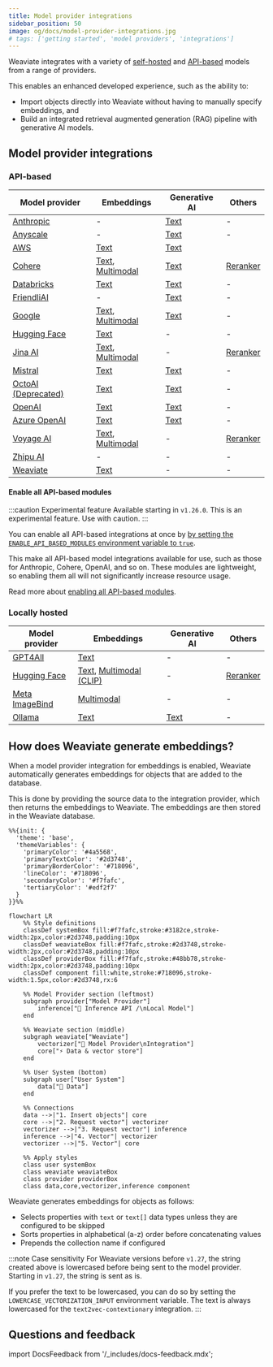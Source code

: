 ```yaml
---
title: Model provider integrations
sidebar_position: 50
image: og/docs/model-provider-integrations.jpg
# tags: ['getting started', 'model providers', 'integrations']
---
```


Weaviate integrates with a variety of [self-hosted](#self-hosted) and [API-based](#api-based) models from a range of providers.

This enables an enhanced developed experience, such as the ability to:
- Import objects directly into Weaviate without having to manually specify embeddings, and
- Build an integrated retrieval augmented generation (RAG) pipeline with generative AI models.

## Model provider integrations

### API-based

| Model provider                           | Embeddings | Generative AI | Others |
|------------------------------------------| -- | --- | --- |
| [Anthropic](./anthropic/index.md)        | - | [Text](./anthropic/generative.md) | - |
| [Anyscale](./anyscale/index.md)          | - | [Text](./anyscale/generative.md) | - |
| [AWS](./aws/index.md)                    | [Text](./aws/embeddings.md) | [Text](./aws/generative.md) |
| [Cohere](./cohere/index.md)              | [Text](./cohere/embeddings.md), [Multimodal](./cohere/embeddings-multimodal.md) | [Text](./cohere/generative.md) | [Reranker](./cohere/reranker.md) |
| [Databricks](./databricks/index.md)      | [Text](./databricks/embeddings.md) | [Text](./databricks/generative.md) | - |
| [FriendliAI](./friendliai/index.md)      | - | [Text](./friendliai/generative.md) | - |
| [Google](./google/index.md)              | [Text](./google/embeddings.md), [Multimodal](./google/embeddings-multimodal.md) | [Text](./google/generative.md) | - |
| [Hugging Face](./huggingface/index.md)   | [Text](./huggingface/embeddings.md) | - | - |
| [Jina AI](./jinaai/index.md)             | [Text](./jinaai/embeddings.md), [Multimodal](./jinaai/embeddings-multimodal.md) | - | [Reranker](./jinaai/reranker.md) |
| [Mistral](./mistral/index.md)            | [Text](./mistral/embeddings.md) | [Text](./mistral/generative.md) | - |
| [OctoAI (Deprecated)](./octoai/index.md) | [Text](./octoai/embeddings.md) | [Text](./octoai/generative.md) | - |
| [OpenAI](./openai/index.md)              | [Text](./openai/embeddings.md) | [Text](./openai/generative.md) | - |
| [Azure OpenAI](./openai-azure/index.md)  | [Text](./openai-azure/embeddings.md) | [Text](./openai-azure/generative.md) | - |
| [Voyage AI](./voyageai/index.md)         | [Text](./voyageai/embeddings.md), [Multimodal](./voyageai/embeddings-multimodal.md) | - | [Reranker](./voyageai/reranker.md) |
| [Zhipu AI](./zhipuai/index.md)           | - | - | - |
| [Weaviate](./weaviate/index.md)          | [Text](./weaviate/embeddings.md) | - | - |

#### Enable all API-based modules

:::caution Experimental feature
Available starting in `v1.26.0`. This is an experimental feature. Use with caution.
:::

You can enable all API-based integrations at once by [by setting the `ENABLE_API_BASED_MODULES` environment variable to `true`](../configuration/modules.md#enable-all-api-based-modules).

This make all API-based model integrations available for use, such as those for Anthropic, Cohere, OpenAI, and so on. These modules are lightweight, so enabling them all will not significantly increase resource usage.

Read more about [enabling all API-based modules](../configuration/modules.md#enable-all-api-based-modules).

### Locally hosted

| Model provider | Embeddings | Generative AI | Others |
| --- | --- | --- | --- |
| [GPT4All](./gpt4all/index.md) | [Text](./gpt4all/embeddings.md) | - | - |
| [Hugging Face](./transformers/index.md) | [Text](./transformers/embeddings.md), [Multimodal (CLIP)](./transformers/embeddings-multimodal.md) | - | [Reranker](./transformers/reranker.md) |
| [Meta ImageBind](./imagebind/index.md) | [Multimodal](./imagebind/embeddings-multimodal.md) | - | - |
| [Ollama](./ollama/index.md) | [Text](./ollama/embeddings.md) | [Text](./ollama/generative.md) | - |

## How does Weaviate generate embeddings?

When a model provider integration for embeddings is enabled, Weaviate automatically generates embeddings for objects that are added to the database.

This is done by providing the source data to the integration provider, which then returns the embeddings to Weaviate. The embeddings are then stored in the Weaviate database.

```mermaid
%%{init: {
  'theme': 'base',
  'themeVariables': {
    'primaryColor': '#4a5568',
    'primaryTextColor': '#2d3748',
    'primaryBorderColor': '#718096',
    'lineColor': '#718096',
    'secondaryColor': '#f7fafc',
    'tertiaryColor': '#edf2f7'
  }
}}%%

flowchart LR
    %% Style definitions
    classDef systemBox fill:#f7fafc,stroke:#3182ce,stroke-width:2px,color:#2d3748,padding:10px
    classDef weaviateBox fill:#f7fafc,stroke:#2d3748,stroke-width:2px,color:#2d3748,padding:10px
    classDef providerBox fill:#f7fafc,stroke:#48bb78,stroke-width:2px,color:#2d3748,padding:10px
    classDef component fill:white,stroke:#718096,stroke-width:1.5px,color:#2d3748,rx:6

    %% Model Provider section (leftmost)
    subgraph provider["Model Provider"]
        inference["🤖 Inference API /\nLocal Model"]
    end

    %% Weaviate section (middle)
    subgraph weaviate["Weaviate"]
        vectorizer["🔌 Model Provider\nIntegration"]
        core["⚡️ Data & vector store"]
    end

    %% User System (bottom)
    subgraph user["User System"]
        data["📄 Data"]
    end

    %% Connections
    data -->|"1. Insert objects"| core
    core -->|"2. Request vector"| vectorizer
    vectorizer -->|"3. Request vector"| inference
    inference -->|"4. Vector"| vectorizer
    vectorizer -->|"5. Vector"| core

    %% Apply styles
    class user systemBox
    class weaviate weaviateBox
    class provider providerBox
    class data,core,vectorizer,inference component
```

Weaviate generates embeddings for objects as follows:

- Selects properties with `text` or `text[]` data types unless they are configured to be skipped
- Sorts properties in alphabetical (a-z) order before concatenating values
- Prepends the collection name if configured

:::note Case sensitivity
For Weaviate versions before `v1.27`, the string created above is lowercased before being sent to the model provider. Starting in `v1.27`, the string is sent as is.

If you prefer the text to be lowercased, you can do so by setting the `LOWERCASE_VECTORIZATION_INPUT` environment variable.
The text is always lowercased for the `text2vec-contextionary` integration.
:::

## Questions and feedback

import DocsFeedback from '/_includes/docs-feedback.mdx';

<DocsFeedback/>
